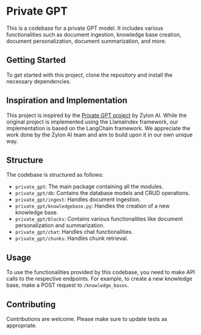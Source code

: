 # Private GPT

This is a codebase for a private GPT model. It includes various functionalities such as document ingestion, knowledge base creation, document personalization, document summarization, and more.

## Getting Started

To get started with this project, clone the repository and install the necessary dependencies.

## Inspiration and Implementation

This project is inspired by the [Private GPT project](https://github.com/zylon-ai/private-gpt) by Zylon AI. While the original project is implemented using the LlamaIndex framework, our implementation is based on the LangChain framework. We appreciate the work done by the Zylon AI team and aim to build upon it in our own unique way.

## Structure

The codebase is structured as follows:

- `private_gpt`: The main package containing all the modules.
- `private_gpt/db`: Contains the database models and CRUD operations.
- `private_gpt/ingest`: Handles document ingestion.
- `private_gpt/knowledgebase.py`: Handles the creation of a new knowledge base.
- `private_gpt/blocks`: Contains various functionalities like document personalization and summarization.
- `private_gpt/chat`: Handles chat functionalities.
- `private_gpt/chunks`: Handles chunk retrieval.

## Usage

To use the functionalities provided by this codebase, you need to make API calls to the respective endpoints. For example, to create a new knowledge base, make a POST request to `/knowledge_bases`.

## Contributing

Contributions are welcome. Please make sure to update tests as appropriate.

